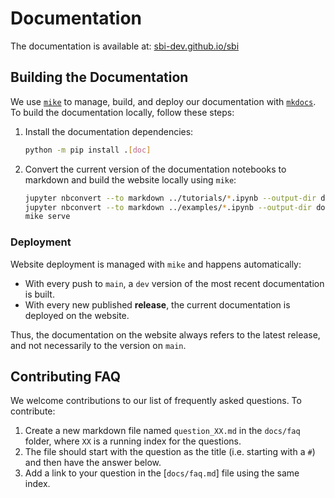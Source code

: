 # Documentation

The documentation is available at: [sbi-dev.github.io/sbi](http://sbi-dev.github.io/sbi)

## Building the Documentation

We use [`mike`](https://github.com/jimporter/mike) to manage, build, and deploy our
documentation with [`mkdocs`](https://www.mkdocs.org/). To build the documentation
locally, follow these steps:

1. Install the documentation dependencies:

    ```bash
    python -m pip install .[doc]
    ```

2. Convert the current version of the documentation notebooks to markdown and build the
   website locally using `mike`:

    ```bash
    jupyter nbconvert --to markdown ../tutorials/*.ipynb --output-dir docs/tutorials/
    jupyter nbconvert --to markdown ../examples/*.ipynb --output-dir docs/examples/
    mike serve
    ```

### Deployment

Website deployment is managed with `mike` and happens automatically:

- With every push to `main`, a `dev` version of the most recent documentation is built.
- With every new published **release**, the current documentation is deployed on the
  website.

Thus, the documentation on the website always refers to the latest release, and not
necessarily to the version on `main`.

## Contributing FAQ

We welcome contributions to our list of frequently asked questions. To contribute:

1. Create a new markdown file named `question_XX.md` in the `docs/faq` folder, where
   `XX` is a running index for the questions.
2. The file should start with the question as the title (i.e. starting with a `#`) and
   then have the answer below.
3. Add a link to your question in the [`docs/faq.md`] file using the same index.
